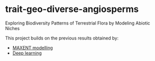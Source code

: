 # trait-geo-diverse-angiosperms
Exploring Biodiversity Patterns of Terrestrial Flora by Modeling Abiotic Niches

This project builds on the previous results obtained by:

- [MAXENT modelling](https://github.com/naturalis/trait-geo-diverse-ungulates)
- [Deep learning](https://github.com/naturalis/trait-geo-diverse-dl)

